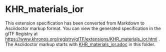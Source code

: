 <!--
Copyright 2022 The Khronos Group Inc.
SPDX-License-Identifier: LicenseRef-KhronosSpecCopyright
-->

# KHR_materials_ior

This extension specification has been converted from Markdown to Asciidoctor markup format.
You can view the generated specification in the glTF Registry at
https://www.khronos.org/registry/glTF/extensions/KHR_materials_ior.html .
The Asciidoctor markup starts with [KHR_materials_ior.adoc](KHR_materials_ior.adoc) in this folder.
